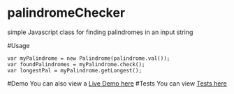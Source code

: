 # palindromeChecker
simple Javascript class for finding palindromes in an input string 


#Usage
```
var myPalindrome = new Palindrome(palindrome.val());
var foundPalindromes = myPalindrome.check();
var longestPal = myPalindrome.getLongest();
```

#Demo
You can also view a [Live Demo here](http://sheldonfar.com/palindromes)
#Tests
You can view [Tests here](http://sheldonfar.com/palindromes/tests.html)
